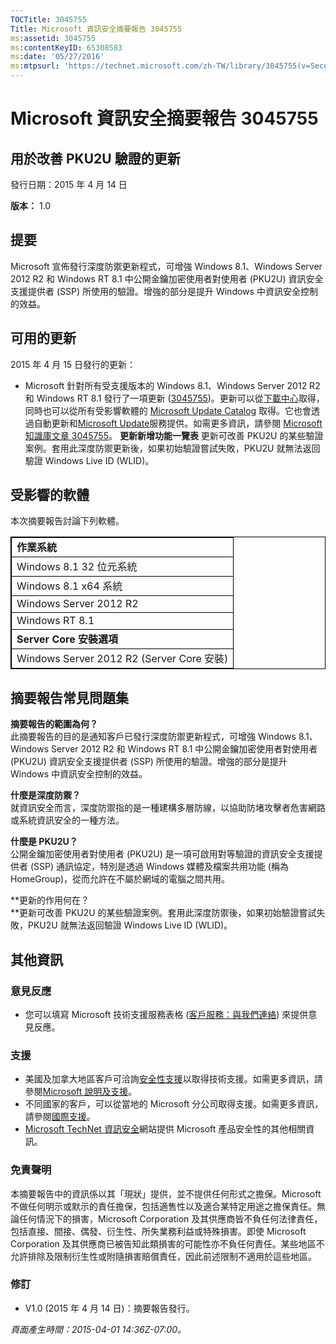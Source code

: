 ```yaml
---
TOCTitle: 3045755
Title: Microsoft 資訊安全摘要報告 3045755
ms:assetid: 3045755
ms:contentKeyID: 65308583
ms:date: '05/27/2016'
ms:mtpsurl: 'https://technet.microsoft.com/zh-TW/library/3045755(v=Security.10)'
---
```


Microsoft 資訊安全摘要報告 3045755
==================================

用於改善 PKU2U 驗證的更新
-------------------------

發行日期：2015 年 4 月 14 日

**版本：** 1.0

提要
----

<span id="sectionToggle0"></span>
Microsoft 宣佈發行深度防禦更新程式，可增強 Windows 8.1、Windows Server 2012 R2 和 Windows RT 8.1 中公開金鑰加密使用者對使用者 (PKU2U) 資訊安全支援提供者 (SSP) 所使用的驗證。增強的部分是提升 Windows 中資訊安全控制的效益。

可用的更新
----------

<span id="sectionToggle1"></span>
2015 年 4 月 15 日發行的更新：

-   Microsoft 針對所有受支援版本的 Windows 8.1、Windows Server 2012 R2 和 Windows RT 8.1 發行了一項更新 ([3045755](http://support.microsoft.com/zh-tw/kb/3045755))。更新可以從[下載中心](https://www.microsoft.com/zh-tw/download/default.aspx)取得，同時也可以從所有受影響軟體的 [Microsoft Update Catalog](http://go.microsoft.com/fwlink/?linkid=96155) 取得。它也會透過自動更新和[Microsoft Update](http://update.microsoft.com/microsoftupdate/v6/vistadefault.aspx?ln=zh-tw)服務提供。如需更多資訊，請參閱 [Microsoft 知識庫文章 3045755](http://support.microsoft.com/zh-tw/kb/3045755)。
    **更新新增功能一覽表**
    更新可改善 PKU2U 的某些驗證案例。套用此深度防禦更新後，如果初始驗證嘗試失敗，PKU2U 就無法返回驗證 Windows Live ID (WLID)。

受影響的軟體
------------

<span id="sectionToggle2"></span>
本次摘要報告討論下列軟體。

 
<table style="border:1px solid black;">
<colgroup>
<col width="100%" />
</colgroup>
<tbody>
<tr class="odd">
<td style="border:1px solid black;"><strong>作業系統</strong></td>
</tr>
<tr class="even">
<td style="border:1px solid black;">Windows 8.1 32 位元系統</td>
</tr>
<tr class="odd">
<td style="border:1px solid black;">Windows 8.1 x64 系統</td>
</tr>
<tr class="even">
<td style="border:1px solid black;">Windows Server 2012 R2</td>
</tr>
<tr class="odd">
<td style="border:1px solid black;">Windows RT 8.1</td>
</tr>
<tr class="even">
<td style="border:1px solid black;"><strong>Server Core 安裝選項</strong></td>
</tr>
<tr class="odd">
<td style="border:1px solid black;">Windows Server 2012 R2 (Server Core 安裝)</td>
</tr>
</tbody>
</table>
  
摘要報告常見問題集  
------------------
  
<span id="sectionToggle3"></span>
**摘要報告的範圍為何？**  
此摘要報告的目的是通知客戶已發行深度防禦更新程式，可增強 Windows 8.1、Windows Server 2012 R2 和 Windows RT 8.1 中公開金鑰加密使用者對使用者 (PKU2U) 資訊安全支援提供者 (SSP) 所使用的驗證。增強的部分是提升 Windows 中資訊安全控制的效益。
  
**什麼是深度防禦？**  
就資訊安全而言，深度防禦指的是一種建構多層防線，以協助防堵攻擊者危害網路或系統資訊安全的一種方法。
  
**什麼是 PKU2U？**  
公開金鑰加密使用者對使用者 (PKU2U) 是一項可啟用對等驗證的資訊安全支援提供者 (SSP) 通訊協定，特別是透過 Windows 媒體及檔案共用功能 (稱為 HomeGroup)，從而允許在不屬於網域的電腦之間共用。
  
**更新的作用何在？  
**更新可改善 PKU2U 的某些驗證案例。套用此深度防禦後，如果初始驗證嘗試失敗，PKU2U 就無法返回驗證 Windows Live ID (WLID)。
  
其他資訊  
--------
  
<span id="sectionToggle4"></span>
### 意見反應
  
-   您可以填寫 Microsoft 技術支援服務表格 ([客戶服務：與我們連絡](http://support.microsoft.com/zh-tw/kb/?scid=sw;en;1257&amp;showpage=1&amp;ws=technet&amp;sd=tech)) 來提供意見反應。
  
### 支援
  
-   美國及加拿大地區客戶可洽詢[安全性支援](https://support.microsoft.com/zh-tw/gp/gp_security_main)以取得技術支援。如需更多資訊，請參閱[Microsoft 說明及支援](http://support.microsoft.com/?ln=zh-tw)。  
-   不同國家的客戶，可以從當地的 Microsoft 分公司取得支援。如需更多資訊，請參閱[國際支援](http://go.microsoft.com/fwlink/?linkid=21155)。  
-   [Microsoft TechNet 資訊安全](http://technet.microsoft.com/zh-tw/security/default.aspx)網站提供 Microsoft 產品安全性的其他相關資訊。
  
### 免責聲明
  
本摘要報告中的資訊係以其「現狀」提供，並不提供任何形式之擔保。Microsoft 不做任何明示或默示的責任擔保，包括適售性以及適合某特定用途之擔保責任。無論任何情況下的損害，Microsoft Corporation 及其供應商皆不負任何法律責任，包括直接、間接、偶發、衍生性、所失業務利益或特殊損害。即使 Microsoft Corporation 及其供應商已被告知此類損害的可能性亦不負任何責任。某些地區不允許排除及限制衍生性或附隨損害賠償責任，因此前述限制不適用於這些地區。
  
### 修訂
  
-   V1.0 (2015 年 4 月 14 日)：摘要報告發行。
  
*頁面產生時間：2015-04-01 14:36Z-07:00。*
